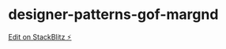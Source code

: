 # designer-patterns-gof-margnd

[Edit on StackBlitz ⚡️](https://stackblitz.com/edit/designer-patterns-gof-margnd)